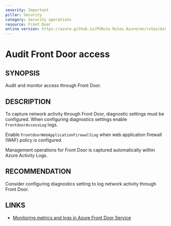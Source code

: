 ```yaml
---
severity: Important
pillar: Security
category: Security operations
resource: Front Door
online version: https://azure.github.io/PSRule.Rules.Azure/en/rules/Azure.FrontDoor.Logs/
---
```


# Audit Front Door access

## SYNOPSIS

Audit and monitor access through Front Door.

## DESCRIPTION

To capture network activity through Front Door, diagnostic settings must be configured.
When configuring diagnostics settings enable `FrontdoorAccessLog` logs.

Enable `FrontdoorWebApplicationFirewallLog` when web application firewall (WAF) policy is configured.

Management operations for Front Door is captured automatically within Azure Activity Logs.

## RECOMMENDATION

Consider configuring diagnostics setting to log network activity through Front Door.

## LINKS

- [Monitoring metrics and logs in Azure Front Door Service](https://docs.microsoft.com/azure/frontdoor/front-door-diagnostics#diagnostic-logging)

